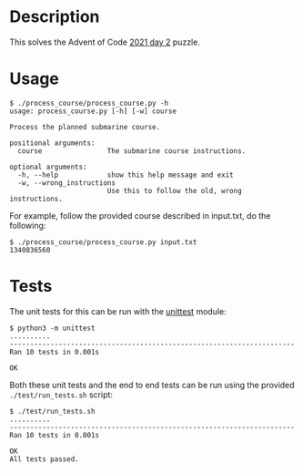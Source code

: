 # Description

This solves the Advent of Code [2021 day 2](https://adventofcode.com/2021/day/2) puzzle.

# Usage

```
$ ./process_course/process_course.py -h
usage: process_course.py [-h] [-w] course

Process the planned submarine course.

positional arguments:
  course                The submarine course instructions.

optional arguments:
  -h, --help            show this help message and exit
  -w, --wrong_instructions
                        Use this to follow the old, wrong instructions.
```

For example, follow the provided course described in input.txt, do the
following:

```
$ ./process_course/process_course.py input.txt
1340836560
```

# Tests

The unit tests for this can be run with the
[unittest](https://docs.python.org/3/library/unittest.html) module:

```
$ python3 -m unittest
..........
----------------------------------------------------------------------
Ran 10 tests in 0.001s

OK
```

Both these unit tests and the end to end tests can be run using the provided 
`./test/run_tests.sh` script:

```
$ ./test/run_tests.sh
..........
----------------------------------------------------------------------
Ran 10 tests in 0.001s

OK
All tests passed.
```
